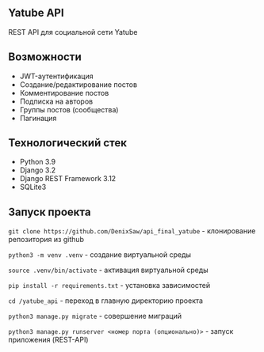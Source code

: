 ## Yatube API

REST API для социальной сети Yatube

## Возможности

- JWT-аутентификация
- Создание/редактирование постов
- Комментирование постов
- Подписка на авторов
- Группы постов (сообщества)
- Пагинация

## Технологический стек

- Python 3.9
- Django 3.2
- Django REST Framework 3.12
- SQLite3

## Запуск проекта

``git clone https://github.com/DenixSaw/api_final_yatube`` - клонирование репозитория из github

``python3 -m venv .venv`` - создание виртуальной среды

``source .venv/bin/activate`` - активация виртуальной среды

``pip install -r requirements.txt`` - установка зависимостей

``cd /yatube_api`` - переход в главную директорию проекта

``python3 manage.py migrate`` - совершение миграций

``python3 manage.py runserver <номер порта (опционально)>`` - запуск приложения (REST-API)

